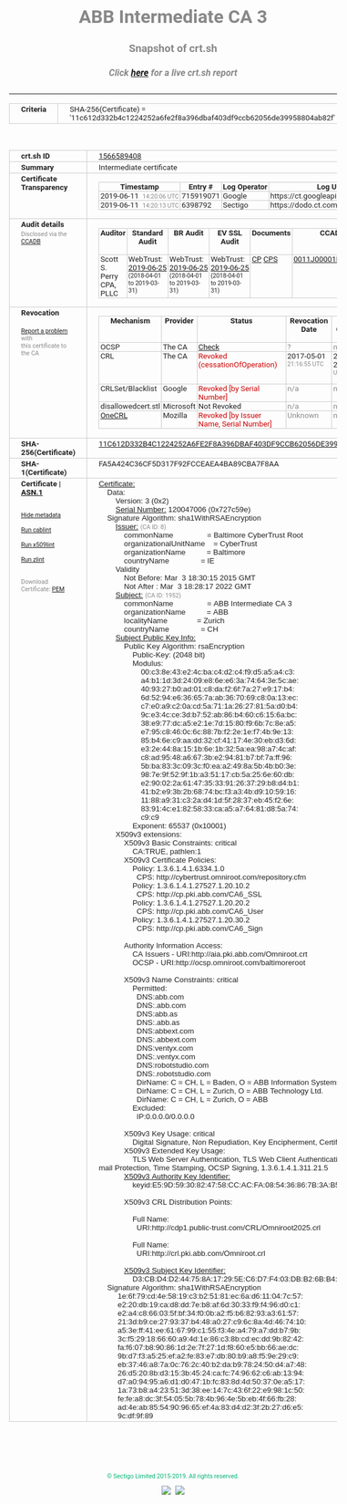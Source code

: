 # ABB Intermediate CA 3
### Snapshot of crt.sh
##### Click [here](https://crt.sh/?q=11C612D332B4C1224252A6FE2F8A396DBAF403DF9CCB62056DE39958804AB82F) for a live crt.sh report

---
<!DOCTYPE HTML PUBLIC "-//W3C//DTD HTML 4.0 Transitional//EN">
<HTML>
<HEAD>
  <META http-equiv="Content-Type" content="text/html; charset=UTF-8">
  <TITLE>crt.sh | 11c612d332b4c1224252a6fe2f8a396dbaf403df9ccb62056de39958804ab82f</TITLE>
  <META name="description" content="Free CT Log Certificate Search Tool from Sectigo (formerly Comodo CA)">
  <META name="keywords" content="crt.sh, CT, Certificate Transparency, Certificate Search, SSL Certificate, Sectigo, Comodo CA">
  <LINK href="//fonts.googleapis.com/css?family=Roboto+Mono|Roboto:400,400i,700,700i" rel="stylesheet">
  <STYLE type="text/css">
    a {
      white-space: nowrap;
    }
    body {
      color: #888888;
      font: 12pt Roboto, sans-serif;
      padding-top: 10px;
      text-align: center
    }
    form {
      margin: 0px
    }
    span {
      border-radius: 10px
    }
    span.heading {
      color: #888888;
      font: 12pt Roboto, sans-serif
    }
    span.title {
      background-color: #00B373;
      color: #FFFFFF;
      font: bold 18pt Roboto, sans-serif;
      padding: 0px 5px
    }
    span.text {
      color: #888888;
      font: 10pt Roboto, sans-serif
    }
    span.whiteongrey {
      background-color: #D9D9D6;
      color: #FFFFFF;
      font: bold 18pt Roboto, sans-serif;
      padding: 0px 5px
    }
    table {
      border-collapse: collapse;
      color: #222222;
      font: 10pt Roboto, sans-serif;
      margin-left: auto;
      margin-right: auto
    }
    table.options {
      border: none;
      margin-left: 10px
    }
    td, th {
      border: 1px solid #CCCCCC;
      padding: 0px 2px;
      text-align: left;
      vertical-align: top
    }
    td.outer, th.outer {
      border: 1px solid #CCCCCC;
      padding: 2px 20px;
      text-align: left
    }
    th.heading {
      color: #888888;
      font: bold italic 12pt Roboto, sans-serif;
      padding: 20px 0px 0px;
      text-align: center
    }
    th.options, td.options {
      border: none;
      vertical-align: middle
    }
    td.text {
      font: 10pt "Roboto Mono", sans-serif;
      padding: 2px 20px
    }
    td.heading {
      border: none;
      color: #888888;
      font: 12pt Roboto, sans-serif;
      padding-top: 20px;
      text-align: center
    }
    table.lint td, th {
      text-align: center
    }
    .button {
      background-color: #00B373;
      border-radius: 10px;
      color: #FFFFFF;
      font: bold 13pt Roboto, sans-serif
    }
    .copyright {
      font: 8pt Roboto, sans-serif;
      color: #00B373
    }
    .input {
      border: 1px solid #888888;
      font-weight: bold;
      text-align: center
    }
    .small {
      font: 8pt Roboto, sans-serif;
      color: #888888
    }
    .error {
      background-color: #FFDFDF;
      color: #CC0000;
      font-weight: bold
    }
    .fatal {
      background-color: #0000AA;
      color: #FFFFFF;
      font-weight: bold
    }
    .notice {
      background-color: #FFFFDF;
      color: #606000
    }
    .warning {
      background-color: #FFEFDF;
      color: #DF6000
    }
  </STYLE>
</HEAD>
<BODY>

<TABLE>
  <TR>
    <TH class="outer">Criteria</TH>
    <TD class="outer">SHA-256(Certificate) = '11c612d332b4c1224252a6fe2f8a396dbaf403df9ccb62056de39958804ab82f'</TD>
  </TR>
</TABLE>
<BR>
<TABLE>
  <TR>
    <TH class="outer">crt.sh ID</TH>
    <TD class="outer"><A href="?id=1566589408">1566589408</A></TD>
  </TR>
  <TR>
    <TH class="outer">Summary</TH>
    <TD class="outer">Intermediate certificate</TD>
  </TR>
  <TR>
    <TH class="outer">Certificate<BR>Transparency</TH>
    <TD class="outer">
<TABLE class="options" style="margin-left:0px">
  <TR>
    <TH>Timestamp</TH>
    <TH>Entry #</TH>
    <TH>Log Operator</TH>
    <TH>Log URL</TH>
  </TR>
  <TR>
    <TD>2019-06-11&nbsp; <FONT class="small">14:20:06 UTC</FONT></TD>
    <TD>715919071</TD>
    <TD>Google</TD>
    <TD>https://ct.googleapis.com/rocketeer</TD>
  </TR>
  <TR>
    <TD>2019-06-11&nbsp; <FONT class="small">14:20:13 UTC</FONT></TD>
    <TD>6398792</TD>
    <TD>Sectigo</TD>
    <TD>https://dodo.ct.comodo.com</TD>
  </TR>
</TABLE>
    </TD>
  </TR>
  <TR>
    <TH class="outer">Audit details<BR>
      <DIV class="small" style="padding-top:3px">Disclosed via the
        <A href="//ccadb-public.secure.force.com/mozilla/PublicAllIntermediateCerts" target="_blank">CCADB</A></DIV>
    </TH>
    <TD class="outer">
<TABLE class="options" style="margin-left:0px">
  <TR>
    <TH>Auditor</TH>
    <TH>Standard Audit</TH>
    <TH>BR Audit</TH>
    <TH>EV SSL Audit</TH>
    <TH>Documents</TH>
    <TH>CCADB</TH>
    <TH>Root Owner / Certificate</TH>
  </TR>
  <TR>
    <TD style="vertical-align:middle">Scott S. Perry CPA, PLLC</TD>
    <TD>WebTrust:
      <A href="https://www.cpacanada.ca/generichandlers/CPACHandler.ashx?attachmentid=230845" target="_blank">2019-06-25</A>
      <BR><FONT style="font-size:8pt">(2018-04-01 to 2019-03-31)</FONT></TD>
    <TD>WebTrust:
      <A href="https://www.cpacanada.ca/generichandlers/CPACHandler.ashx?attachmentid=230846" target="_blank">2019-06-25</A>
      <BR><FONT style="font-size:8pt">(2018-04-01 to 2019-03-31)</FONT></TD>
    <TD>WebTrust:
      <A href="https://www.cpacanada.ca/generichandlers/CPACHandler.ashx?attachmentid=230847" target="_blank">2019-06-25</A>
      <BR><FONT style="font-size:8pt">(2018-04-01 to 2019-03-31)</FONT></TD>
    <TD>
      <A href="https://content.digicert.com/wp-content/uploads/2019/04/DigiCert_CP_v418.pdf" target="blank">CP</A>
      <A href="https://content.digicert.com/wp-content/uploads/2019/04/DigiCert_CPS_v418.pdf" target="blank">CPS</A>
    </TD>
    <TD><A href="//ccadb.force.com/0011J00001P3OfkQAF" target="_blank">0011J00001P3OfkQAF</A></TD>
    <TD><A href="/?id=76">DigiCert</A></TD>
  </TR>
</TABLE>
    </TD>
  </TR>
  <TR>
    <TH class="outer">Revocation<BR><BR>
      <DIV class="small" style="padding-top:3px"><A href="?id=1566589408&opt=problemreporting">Report a problem</A> with<BR>this certificate to the CA</DIV></TH>
    <TD class="outer">
      <TABLE class="options" style="margin-left:0px">
        <TR>
          <TH>Mechanism</TH>
          <TH>Provider</TH>
          <TH>Status</TH>
          <TH>Revocation Date</TH>
          <TH>Last Observed in CRL</TH>
          <TH>Last Checked <SPAN style="color:#CC0000;vertical-align:middle;font-size:70%;font-weight:normal">(Error)</SPAN></TH>
        </TR>
        <TR>
          <TD>OCSP</TD>
          <TD>The CA</TD>
          <TD><A href="?id=1566589408&opt=ocsp">Check</A></TD>
          <TD><SPAN style="color:#888888">?</SPAN></TD>
          <TD><SPAN style="color:#888888">n/a</SPAN></TD>
          <TD><SPAN style="color:#888888">?</SPAN></TD>
        </TR>
        <TR>
          <TD>CRL</TD>
          <TD>The CA</TD>
          <TD><SPAN style="color:#CC0000">Revoked (cessationOfOperation)</SPAN></TD><TD>2017-05-01&nbsp; <FONT class="small">21:16:55 UTC</FONT></TD><TD>2019-11-27&nbsp; <FONT class="small">00:33:19 UTC</FONT></TD><TD>2019-12-04&nbsp; <FONT class="small">20:05:09 UTC</FONT></TD>
        </TR>
        <TR>
          <TD>CRLSet/Blacklist</TD>
          <TD>Google</TD>
          <TD><SPAN style="color:#CC0000">Revoked [by Serial Number]</SPAN></TD>
          <TD><SPAN style="color:#888888">n/a</SPAN></TD>
          <TD><SPAN style="color:#888888">n/a</SPAN></TD>
          <TD><SPAN style="color:#888888">n/a</SPAN></TD>
        </TR>
        <TR>
          <TD>disallowedcert.stl</TD>
          <TD>Microsoft</TD>
          <TD>Not Revoked</TD>
          <TD><SPAN style="color:#888888">n/a</SPAN></TD>
          <TD><SPAN style="color:#888888">n/a</SPAN></TD>
          <TD><SPAN style="color:#888888">n/a</SPAN></TD>
        </TR>
        <TR>
          <TD><A href="/mozilla-onecrl" target="_blank">OneCRL</A></TD>
          <TD>Mozilla</TD>
          <TD><SPAN style="color:#CC0000">Revoked [by Issuer Name, Serial Number]</SPAN></TD><TD><SPAN style="color:#888888">Unknown</SPAN></TD>
          <TD><SPAN style="color:#888888">n/a</SPAN></TD>
          <TD><SPAN style="color:#888888">n/a</SPAN></TD>
        </TR>
      </TABLE>
    </TD>
  </TR>
  <TR>
    <TH class="outer">SHA-256(Certificate)</TH>
    <TD class="outer"><A href="//censys.io/certificates/11c612d332b4c1224252a6fe2f8a396dbaf403df9ccb62056de39958804ab82f">11C612D332B4C1224252A6FE2F8A396DBAF403DF9CCB62056DE39958804AB82F</A></TD>
  </TR>
  <TR>
    <TH class="outer">SHA-1(Certificate)</TH>
    <TD class="outer">FA5A424C36CF5D317F92FCCEAEA4BA89CBA7F8AA</TD>
  </TR>
  <TR>
    <TH class="outer">Certificate | <A href="?asn1=1566589408">ASN.1</A>
      <SPAN class="small"><BR>
      <BR><BR><A href="?id=1566589408&opt=nometadata">Hide metadata</A>
      <BR><BR><A href="?id=1566589408&opt=cablint">Run cablint</A>
      <BR><BR><A href="?id=1566589408&opt=x509lint">Run x509lint</A>
      <BR><BR><A href="?id=1566589408&opt=zlint">Run zlint</A>
      <BR><BR><BR>Download Certificate: <A href="?d=1566589408">PEM</A>
      </SPAN>
    </TH>
    <TD class="text"><A href="?d=1566589408">Certificate:</A><BR>&nbsp;&nbsp;&nbsp;&nbsp;Data:<BR>&nbsp;&nbsp;&nbsp;&nbsp;&nbsp;&nbsp;&nbsp;&nbsp;Version:&nbsp;3&nbsp;(0x2)<BR>&nbsp;&nbsp;&nbsp;&nbsp;&nbsp;&nbsp;&nbsp;&nbsp;<A href="?serial=0727c59e">Serial&nbsp;Number:</A>&nbsp;120047006&nbsp;(0x727c59e)<BR>&nbsp;&nbsp;&nbsp;&nbsp;Signature&nbsp;Algorithm:&nbsp;sha1WithRSAEncryption<BR>&nbsp;&nbsp;&nbsp;&nbsp;&nbsp;&nbsp;&nbsp;&nbsp;<A href="?caid=8">Issuer:</A> <SPAN class="small">(CA ID: 8)</SPAN><BR>&nbsp;&nbsp;&nbsp;&nbsp;&nbsp;&nbsp;&nbsp;&nbsp;&nbsp;&nbsp;&nbsp;&nbsp;commonName&nbsp;&nbsp;&nbsp;&nbsp;&nbsp;&nbsp;&nbsp;&nbsp;&nbsp;&nbsp;&nbsp;&nbsp;&nbsp;&nbsp;&nbsp;&nbsp;=&nbsp;Baltimore&nbsp;CyberTrust&nbsp;Root<BR>&nbsp;&nbsp;&nbsp;&nbsp;&nbsp;&nbsp;&nbsp;&nbsp;&nbsp;&nbsp;&nbsp;&nbsp;organizationalUnitName&nbsp;&nbsp;&nbsp;&nbsp;=&nbsp;CyberTrust<BR>&nbsp;&nbsp;&nbsp;&nbsp;&nbsp;&nbsp;&nbsp;&nbsp;&nbsp;&nbsp;&nbsp;&nbsp;organizationName&nbsp;&nbsp;&nbsp;&nbsp;&nbsp;&nbsp;&nbsp;&nbsp;&nbsp;&nbsp;=&nbsp;Baltimore<BR>&nbsp;&nbsp;&nbsp;&nbsp;&nbsp;&nbsp;&nbsp;&nbsp;&nbsp;&nbsp;&nbsp;&nbsp;countryName&nbsp;&nbsp;&nbsp;&nbsp;&nbsp;&nbsp;&nbsp;&nbsp;&nbsp;&nbsp;&nbsp;&nbsp;&nbsp;&nbsp;&nbsp;=&nbsp;IE<BR>&nbsp;&nbsp;&nbsp;&nbsp;&nbsp;&nbsp;&nbsp;&nbsp;Validity<BR>&nbsp;&nbsp;&nbsp;&nbsp;&nbsp;&nbsp;&nbsp;&nbsp;&nbsp;&nbsp;&nbsp;&nbsp;Not&nbsp;Before:&nbsp;Mar&nbsp;&nbsp;3&nbsp;18:30:15&nbsp;2015&nbsp;GMT<BR>&nbsp;&nbsp;&nbsp;&nbsp;&nbsp;&nbsp;&nbsp;&nbsp;&nbsp;&nbsp;&nbsp;&nbsp;Not&nbsp;After&nbsp;:&nbsp;Mar&nbsp;&nbsp;3&nbsp;18:28:17&nbsp;2022&nbsp;GMT<BR>&nbsp;&nbsp;&nbsp;&nbsp;&nbsp;&nbsp;&nbsp;&nbsp;<A href="?caid=1952">Subject:</A> <SPAN class="small">(CA ID: 1952)</SPAN><BR>&nbsp;&nbsp;&nbsp;&nbsp;&nbsp;&nbsp;&nbsp;&nbsp;&nbsp;&nbsp;&nbsp;&nbsp;commonName&nbsp;&nbsp;&nbsp;&nbsp;&nbsp;&nbsp;&nbsp;&nbsp;&nbsp;&nbsp;&nbsp;&nbsp;&nbsp;&nbsp;&nbsp;&nbsp;=&nbsp;ABB&nbsp;Intermediate&nbsp;CA&nbsp;3<BR>&nbsp;&nbsp;&nbsp;&nbsp;&nbsp;&nbsp;&nbsp;&nbsp;&nbsp;&nbsp;&nbsp;&nbsp;organizationName&nbsp;&nbsp;&nbsp;&nbsp;&nbsp;&nbsp;&nbsp;&nbsp;&nbsp;&nbsp;=&nbsp;ABB<BR>&nbsp;&nbsp;&nbsp;&nbsp;&nbsp;&nbsp;&nbsp;&nbsp;&nbsp;&nbsp;&nbsp;&nbsp;localityName&nbsp;&nbsp;&nbsp;&nbsp;&nbsp;&nbsp;&nbsp;&nbsp;&nbsp;&nbsp;&nbsp;&nbsp;&nbsp;&nbsp;=&nbsp;Zurich<BR>&nbsp;&nbsp;&nbsp;&nbsp;&nbsp;&nbsp;&nbsp;&nbsp;&nbsp;&nbsp;&nbsp;&nbsp;countryName&nbsp;&nbsp;&nbsp;&nbsp;&nbsp;&nbsp;&nbsp;&nbsp;&nbsp;&nbsp;&nbsp;&nbsp;&nbsp;&nbsp;&nbsp;=&nbsp;CH<BR>&nbsp;&nbsp;&nbsp;&nbsp;&nbsp;&nbsp;&nbsp;&nbsp;<A href="?spkisha256=cb82ffbc2c0bc8aad63af12d061e0a5134f7ad55089cf876f327d28fcc04c62a">Subject&nbsp;Public&nbsp;Key&nbsp;Info:</A><BR>&nbsp;&nbsp;&nbsp;&nbsp;&nbsp;&nbsp;&nbsp;&nbsp;&nbsp;&nbsp;&nbsp;&nbsp;Public&nbsp;Key&nbsp;Algorithm:&nbsp;rsaEncryption<BR>&nbsp;&nbsp;&nbsp;&nbsp;&nbsp;&nbsp;&nbsp;&nbsp;&nbsp;&nbsp;&nbsp;&nbsp;&nbsp;&nbsp;&nbsp;&nbsp;Public-Key:&nbsp;(2048&nbsp;bit)<BR>&nbsp;&nbsp;&nbsp;&nbsp;&nbsp;&nbsp;&nbsp;&nbsp;&nbsp;&nbsp;&nbsp;&nbsp;&nbsp;&nbsp;&nbsp;&nbsp;Modulus:<BR>&nbsp;&nbsp;&nbsp;&nbsp;&nbsp;&nbsp;&nbsp;&nbsp;&nbsp;&nbsp;&nbsp;&nbsp;&nbsp;&nbsp;&nbsp;&nbsp;&nbsp;&nbsp;&nbsp;&nbsp;00:c3:8e:43:e2:4c:ba:c4:d2:c4:f9:d5:a5:a4:c3:<BR>&nbsp;&nbsp;&nbsp;&nbsp;&nbsp;&nbsp;&nbsp;&nbsp;&nbsp;&nbsp;&nbsp;&nbsp;&nbsp;&nbsp;&nbsp;&nbsp;&nbsp;&nbsp;&nbsp;&nbsp;a4:b1:1d:3d:24:09:e8:6e:e6:3a:74:64:3e:5c:ae:<BR>&nbsp;&nbsp;&nbsp;&nbsp;&nbsp;&nbsp;&nbsp;&nbsp;&nbsp;&nbsp;&nbsp;&nbsp;&nbsp;&nbsp;&nbsp;&nbsp;&nbsp;&nbsp;&nbsp;&nbsp;40:93:27:b0:ad:01:c8:da:f2:6f:7a:27:e9:17:b4:<BR>&nbsp;&nbsp;&nbsp;&nbsp;&nbsp;&nbsp;&nbsp;&nbsp;&nbsp;&nbsp;&nbsp;&nbsp;&nbsp;&nbsp;&nbsp;&nbsp;&nbsp;&nbsp;&nbsp;&nbsp;6d:52:94:e6:36:65:7a:ab:36:70:69:c8:0a:13:ec:<BR>&nbsp;&nbsp;&nbsp;&nbsp;&nbsp;&nbsp;&nbsp;&nbsp;&nbsp;&nbsp;&nbsp;&nbsp;&nbsp;&nbsp;&nbsp;&nbsp;&nbsp;&nbsp;&nbsp;&nbsp;c7:e0:a9:c2:0a:cd:5a:71:1a:26:27:81:5a:d0:b4:<BR>&nbsp;&nbsp;&nbsp;&nbsp;&nbsp;&nbsp;&nbsp;&nbsp;&nbsp;&nbsp;&nbsp;&nbsp;&nbsp;&nbsp;&nbsp;&nbsp;&nbsp;&nbsp;&nbsp;&nbsp;9c:e3:4c:ce:3d:b7:52:ab:86:b4:60:c6:15:6a:bc:<BR>&nbsp;&nbsp;&nbsp;&nbsp;&nbsp;&nbsp;&nbsp;&nbsp;&nbsp;&nbsp;&nbsp;&nbsp;&nbsp;&nbsp;&nbsp;&nbsp;&nbsp;&nbsp;&nbsp;&nbsp;38:e9:77:dc:a5:e2:1e:7d:15:80:f9:6b:7c:8e:a5:<BR>&nbsp;&nbsp;&nbsp;&nbsp;&nbsp;&nbsp;&nbsp;&nbsp;&nbsp;&nbsp;&nbsp;&nbsp;&nbsp;&nbsp;&nbsp;&nbsp;&nbsp;&nbsp;&nbsp;&nbsp;e7:95:c8:46:0c:6c:88:7b:f2:2e:1e:f7:4b:9e:13:<BR>&nbsp;&nbsp;&nbsp;&nbsp;&nbsp;&nbsp;&nbsp;&nbsp;&nbsp;&nbsp;&nbsp;&nbsp;&nbsp;&nbsp;&nbsp;&nbsp;&nbsp;&nbsp;&nbsp;&nbsp;85:b4:6e:c9:aa:dd:32:cf:41:17:4e:30:eb:d3:6d:<BR>&nbsp;&nbsp;&nbsp;&nbsp;&nbsp;&nbsp;&nbsp;&nbsp;&nbsp;&nbsp;&nbsp;&nbsp;&nbsp;&nbsp;&nbsp;&nbsp;&nbsp;&nbsp;&nbsp;&nbsp;e3:2e:44:8a:15:1b:6e:1b:32:5a:ea:98:a7:4c:af:<BR>&nbsp;&nbsp;&nbsp;&nbsp;&nbsp;&nbsp;&nbsp;&nbsp;&nbsp;&nbsp;&nbsp;&nbsp;&nbsp;&nbsp;&nbsp;&nbsp;&nbsp;&nbsp;&nbsp;&nbsp;c8:ad:95:48:a6:67:3b:e2:94:81:b7:bf:7a:ff:96:<BR>&nbsp;&nbsp;&nbsp;&nbsp;&nbsp;&nbsp;&nbsp;&nbsp;&nbsp;&nbsp;&nbsp;&nbsp;&nbsp;&nbsp;&nbsp;&nbsp;&nbsp;&nbsp;&nbsp;&nbsp;5b:ba:83:3c:09:3c:f0:ea:a2:49:8a:5b:4b:b0:3e:<BR>&nbsp;&nbsp;&nbsp;&nbsp;&nbsp;&nbsp;&nbsp;&nbsp;&nbsp;&nbsp;&nbsp;&nbsp;&nbsp;&nbsp;&nbsp;&nbsp;&nbsp;&nbsp;&nbsp;&nbsp;98:7e:9f:52:9f:1b:a3:51:17:cb:5a:25:6e:60:db:<BR>&nbsp;&nbsp;&nbsp;&nbsp;&nbsp;&nbsp;&nbsp;&nbsp;&nbsp;&nbsp;&nbsp;&nbsp;&nbsp;&nbsp;&nbsp;&nbsp;&nbsp;&nbsp;&nbsp;&nbsp;e2:90:02:2a:61:47:35:33:91:26:37:29:b8:d4:b1:<BR>&nbsp;&nbsp;&nbsp;&nbsp;&nbsp;&nbsp;&nbsp;&nbsp;&nbsp;&nbsp;&nbsp;&nbsp;&nbsp;&nbsp;&nbsp;&nbsp;&nbsp;&nbsp;&nbsp;&nbsp;41:b2:e9:3b:2b:68:74:bc:f3:a3:4b:d9:10:59:16:<BR>&nbsp;&nbsp;&nbsp;&nbsp;&nbsp;&nbsp;&nbsp;&nbsp;&nbsp;&nbsp;&nbsp;&nbsp;&nbsp;&nbsp;&nbsp;&nbsp;&nbsp;&nbsp;&nbsp;&nbsp;11:88:a9:31:c3:2a:d4:1d:5f:28:37:eb:45:f2:6e:<BR>&nbsp;&nbsp;&nbsp;&nbsp;&nbsp;&nbsp;&nbsp;&nbsp;&nbsp;&nbsp;&nbsp;&nbsp;&nbsp;&nbsp;&nbsp;&nbsp;&nbsp;&nbsp;&nbsp;&nbsp;83:91:4c:e1:82:58:33:ca:a5:a7:64:81:d8:5a:74:<BR>&nbsp;&nbsp;&nbsp;&nbsp;&nbsp;&nbsp;&nbsp;&nbsp;&nbsp;&nbsp;&nbsp;&nbsp;&nbsp;&nbsp;&nbsp;&nbsp;&nbsp;&nbsp;&nbsp;&nbsp;c9:c9<BR>&nbsp;&nbsp;&nbsp;&nbsp;&nbsp;&nbsp;&nbsp;&nbsp;&nbsp;&nbsp;&nbsp;&nbsp;&nbsp;&nbsp;&nbsp;&nbsp;Exponent:&nbsp;65537&nbsp;(0x10001)<BR>&nbsp;&nbsp;&nbsp;&nbsp;&nbsp;&nbsp;&nbsp;&nbsp;X509v3&nbsp;extensions:<BR>&nbsp;&nbsp;&nbsp;&nbsp;&nbsp;&nbsp;&nbsp;&nbsp;&nbsp;&nbsp;&nbsp;&nbsp;X509v3&nbsp;Basic&nbsp;Constraints:&nbsp;critical<BR>&nbsp;&nbsp;&nbsp;&nbsp;&nbsp;&nbsp;&nbsp;&nbsp;&nbsp;&nbsp;&nbsp;&nbsp;&nbsp;&nbsp;&nbsp;&nbsp;CA:TRUE,&nbsp;pathlen:1<BR>&nbsp;&nbsp;&nbsp;&nbsp;&nbsp;&nbsp;&nbsp;&nbsp;&nbsp;&nbsp;&nbsp;&nbsp;X509v3&nbsp;Certificate&nbsp;Policies:&nbsp;<BR>&nbsp;&nbsp;&nbsp;&nbsp;&nbsp;&nbsp;&nbsp;&nbsp;&nbsp;&nbsp;&nbsp;&nbsp;&nbsp;&nbsp;&nbsp;&nbsp;Policy:&nbsp;1.3.6.1.4.1.6334.1.0<BR>&nbsp;&nbsp;&nbsp;&nbsp;&nbsp;&nbsp;&nbsp;&nbsp;&nbsp;&nbsp;&nbsp;&nbsp;&nbsp;&nbsp;&nbsp;&nbsp;&nbsp;&nbsp;CPS:&nbsp;http://cybertrust.omniroot.com/repository.cfm<BR>&nbsp;&nbsp;&nbsp;&nbsp;&nbsp;&nbsp;&nbsp;&nbsp;&nbsp;&nbsp;&nbsp;&nbsp;&nbsp;&nbsp;&nbsp;&nbsp;Policy:&nbsp;1.3.6.1.4.1.27527.1.20.10.2<BR>&nbsp;&nbsp;&nbsp;&nbsp;&nbsp;&nbsp;&nbsp;&nbsp;&nbsp;&nbsp;&nbsp;&nbsp;&nbsp;&nbsp;&nbsp;&nbsp;&nbsp;&nbsp;CPS:&nbsp;http://cp.pki.abb.com/CA6_SSL<BR>&nbsp;&nbsp;&nbsp;&nbsp;&nbsp;&nbsp;&nbsp;&nbsp;&nbsp;&nbsp;&nbsp;&nbsp;&nbsp;&nbsp;&nbsp;&nbsp;Policy:&nbsp;1.3.6.1.4.1.27527.1.20.20.2<BR>&nbsp;&nbsp;&nbsp;&nbsp;&nbsp;&nbsp;&nbsp;&nbsp;&nbsp;&nbsp;&nbsp;&nbsp;&nbsp;&nbsp;&nbsp;&nbsp;&nbsp;&nbsp;CPS:&nbsp;http://cp.pki.abb.com/CA6_User<BR>&nbsp;&nbsp;&nbsp;&nbsp;&nbsp;&nbsp;&nbsp;&nbsp;&nbsp;&nbsp;&nbsp;&nbsp;&nbsp;&nbsp;&nbsp;&nbsp;Policy:&nbsp;1.3.6.1.4.1.27527.1.20.30.2<BR>&nbsp;&nbsp;&nbsp;&nbsp;&nbsp;&nbsp;&nbsp;&nbsp;&nbsp;&nbsp;&nbsp;&nbsp;&nbsp;&nbsp;&nbsp;&nbsp;&nbsp;&nbsp;CPS:&nbsp;http://cp.pki.abb.com/CA6_Sign<BR><BR>&nbsp;&nbsp;&nbsp;&nbsp;&nbsp;&nbsp;&nbsp;&nbsp;&nbsp;&nbsp;&nbsp;&nbsp;Authority&nbsp;Information&nbsp;Access:&nbsp;<BR>&nbsp;&nbsp;&nbsp;&nbsp;&nbsp;&nbsp;&nbsp;&nbsp;&nbsp;&nbsp;&nbsp;&nbsp;&nbsp;&nbsp;&nbsp;&nbsp;CA&nbsp;Issuers&nbsp;-&nbsp;URI:http://aia.pki.abb.com/Omniroot.crt<BR>&nbsp;&nbsp;&nbsp;&nbsp;&nbsp;&nbsp;&nbsp;&nbsp;&nbsp;&nbsp;&nbsp;&nbsp;&nbsp;&nbsp;&nbsp;&nbsp;OCSP&nbsp;-&nbsp;URI:http://ocsp.omniroot.com/baltimoreroot<BR><BR>&nbsp;&nbsp;&nbsp;&nbsp;&nbsp;&nbsp;&nbsp;&nbsp;&nbsp;&nbsp;&nbsp;&nbsp;X509v3&nbsp;Name&nbsp;Constraints:&nbsp;critical<BR>&nbsp;&nbsp;&nbsp;&nbsp;&nbsp;&nbsp;&nbsp;&nbsp;&nbsp;&nbsp;&nbsp;&nbsp;&nbsp;&nbsp;&nbsp;&nbsp;Permitted:<BR>&nbsp;&nbsp;&nbsp;&nbsp;&nbsp;&nbsp;&nbsp;&nbsp;&nbsp;&nbsp;&nbsp;&nbsp;&nbsp;&nbsp;&nbsp;&nbsp;&nbsp;&nbsp;DNS:abb.com<BR>&nbsp;&nbsp;&nbsp;&nbsp;&nbsp;&nbsp;&nbsp;&nbsp;&nbsp;&nbsp;&nbsp;&nbsp;&nbsp;&nbsp;&nbsp;&nbsp;&nbsp;&nbsp;DNS:.abb.com<BR>&nbsp;&nbsp;&nbsp;&nbsp;&nbsp;&nbsp;&nbsp;&nbsp;&nbsp;&nbsp;&nbsp;&nbsp;&nbsp;&nbsp;&nbsp;&nbsp;&nbsp;&nbsp;DNS:abb.as<BR>&nbsp;&nbsp;&nbsp;&nbsp;&nbsp;&nbsp;&nbsp;&nbsp;&nbsp;&nbsp;&nbsp;&nbsp;&nbsp;&nbsp;&nbsp;&nbsp;&nbsp;&nbsp;DNS:.abb.as<BR>&nbsp;&nbsp;&nbsp;&nbsp;&nbsp;&nbsp;&nbsp;&nbsp;&nbsp;&nbsp;&nbsp;&nbsp;&nbsp;&nbsp;&nbsp;&nbsp;&nbsp;&nbsp;DNS:abbext.com<BR>&nbsp;&nbsp;&nbsp;&nbsp;&nbsp;&nbsp;&nbsp;&nbsp;&nbsp;&nbsp;&nbsp;&nbsp;&nbsp;&nbsp;&nbsp;&nbsp;&nbsp;&nbsp;DNS:.abbext.com<BR>&nbsp;&nbsp;&nbsp;&nbsp;&nbsp;&nbsp;&nbsp;&nbsp;&nbsp;&nbsp;&nbsp;&nbsp;&nbsp;&nbsp;&nbsp;&nbsp;&nbsp;&nbsp;DNS:ventyx.com<BR>&nbsp;&nbsp;&nbsp;&nbsp;&nbsp;&nbsp;&nbsp;&nbsp;&nbsp;&nbsp;&nbsp;&nbsp;&nbsp;&nbsp;&nbsp;&nbsp;&nbsp;&nbsp;DNS:.ventyx.com<BR>&nbsp;&nbsp;&nbsp;&nbsp;&nbsp;&nbsp;&nbsp;&nbsp;&nbsp;&nbsp;&nbsp;&nbsp;&nbsp;&nbsp;&nbsp;&nbsp;&nbsp;&nbsp;DNS:robotstudio.com<BR>&nbsp;&nbsp;&nbsp;&nbsp;&nbsp;&nbsp;&nbsp;&nbsp;&nbsp;&nbsp;&nbsp;&nbsp;&nbsp;&nbsp;&nbsp;&nbsp;&nbsp;&nbsp;DNS:.robotstudio.com<BR>&nbsp;&nbsp;&nbsp;&nbsp;&nbsp;&nbsp;&nbsp;&nbsp;&nbsp;&nbsp;&nbsp;&nbsp;&nbsp;&nbsp;&nbsp;&nbsp;&nbsp;&nbsp;DirName:&nbsp;C&nbsp;=&nbsp;CH,&nbsp;L&nbsp;=&nbsp;Baden,&nbsp;O&nbsp;=&nbsp;ABB&nbsp;Information&nbsp;Systems&nbsp;Ltd.<BR>&nbsp;&nbsp;&nbsp;&nbsp;&nbsp;&nbsp;&nbsp;&nbsp;&nbsp;&nbsp;&nbsp;&nbsp;&nbsp;&nbsp;&nbsp;&nbsp;&nbsp;&nbsp;DirName:&nbsp;C&nbsp;=&nbsp;CH,&nbsp;L&nbsp;=&nbsp;Zurich,&nbsp;O&nbsp;=&nbsp;ABB&nbsp;Technology&nbsp;Ltd.<BR>&nbsp;&nbsp;&nbsp;&nbsp;&nbsp;&nbsp;&nbsp;&nbsp;&nbsp;&nbsp;&nbsp;&nbsp;&nbsp;&nbsp;&nbsp;&nbsp;&nbsp;&nbsp;DirName:&nbsp;C&nbsp;=&nbsp;CH,&nbsp;L&nbsp;=&nbsp;Zurich,&nbsp;O&nbsp;=&nbsp;ABB<BR>&nbsp;&nbsp;&nbsp;&nbsp;&nbsp;&nbsp;&nbsp;&nbsp;&nbsp;&nbsp;&nbsp;&nbsp;&nbsp;&nbsp;&nbsp;&nbsp;Excluded:<BR>&nbsp;&nbsp;&nbsp;&nbsp;&nbsp;&nbsp;&nbsp;&nbsp;&nbsp;&nbsp;&nbsp;&nbsp;&nbsp;&nbsp;&nbsp;&nbsp;&nbsp;&nbsp;IP:0.0.0.0/0.0.0.0<BR><BR>&nbsp;&nbsp;&nbsp;&nbsp;&nbsp;&nbsp;&nbsp;&nbsp;&nbsp;&nbsp;&nbsp;&nbsp;X509v3&nbsp;Key&nbsp;Usage:&nbsp;critical<BR>&nbsp;&nbsp;&nbsp;&nbsp;&nbsp;&nbsp;&nbsp;&nbsp;&nbsp;&nbsp;&nbsp;&nbsp;&nbsp;&nbsp;&nbsp;&nbsp;Digital&nbsp;Signature,&nbsp;Non&nbsp;Repudiation,&nbsp;Key&nbsp;Encipherment,&nbsp;Certificate&nbsp;Sign,&nbsp;CRL&nbsp;Sign<BR>&nbsp;&nbsp;&nbsp;&nbsp;&nbsp;&nbsp;&nbsp;&nbsp;&nbsp;&nbsp;&nbsp;&nbsp;X509v3&nbsp;Extended&nbsp;Key&nbsp;Usage:&nbsp;<BR>&nbsp;&nbsp;&nbsp;&nbsp;&nbsp;&nbsp;&nbsp;&nbsp;&nbsp;&nbsp;&nbsp;&nbsp;&nbsp;&nbsp;&nbsp;&nbsp;TLS&nbsp;Web&nbsp;Server&nbsp;Authentication,&nbsp;TLS&nbsp;Web&nbsp;Client&nbsp;Authentication,&nbsp;Code&nbsp;Signing,&nbsp;E-mail&nbsp;Protection,&nbsp;Time&nbsp;Stamping,&nbsp;OCSP&nbsp;Signing,&nbsp;1.3.6.1.4.1.311.21.5<BR>&nbsp;&nbsp;&nbsp;&nbsp;&nbsp;&nbsp;&nbsp;&nbsp;&nbsp;&nbsp;&nbsp;&nbsp;<A href="?ski=e59d5930824758ccacfa085436867b3ab5044df0">X509v3&nbsp;Authority&nbsp;Key&nbsp;Identifier:</A><BR>&nbsp;&nbsp;&nbsp;&nbsp;&nbsp;&nbsp;&nbsp;&nbsp;&nbsp;&nbsp;&nbsp;&nbsp;&nbsp;&nbsp;&nbsp;&nbsp;keyid:E5:9D:59:30:82:47:58:CC:AC:FA:08:54:36:86:7B:3A:B5:04:4D:F0<BR><BR>&nbsp;&nbsp;&nbsp;&nbsp;&nbsp;&nbsp;&nbsp;&nbsp;&nbsp;&nbsp;&nbsp;&nbsp;X509v3&nbsp;CRL&nbsp;Distribution&nbsp;Points:&nbsp;<BR><BR>&nbsp;&nbsp;&nbsp;&nbsp;&nbsp;&nbsp;&nbsp;&nbsp;&nbsp;&nbsp;&nbsp;&nbsp;&nbsp;&nbsp;&nbsp;&nbsp;Full&nbsp;Name:<BR>&nbsp;&nbsp;&nbsp;&nbsp;&nbsp;&nbsp;&nbsp;&nbsp;&nbsp;&nbsp;&nbsp;&nbsp;&nbsp;&nbsp;&nbsp;&nbsp;&nbsp;&nbsp;URI:http://cdp1.public-trust.com/CRL/Omniroot2025.crl<BR><BR>&nbsp;&nbsp;&nbsp;&nbsp;&nbsp;&nbsp;&nbsp;&nbsp;&nbsp;&nbsp;&nbsp;&nbsp;&nbsp;&nbsp;&nbsp;&nbsp;Full&nbsp;Name:<BR>&nbsp;&nbsp;&nbsp;&nbsp;&nbsp;&nbsp;&nbsp;&nbsp;&nbsp;&nbsp;&nbsp;&nbsp;&nbsp;&nbsp;&nbsp;&nbsp;&nbsp;&nbsp;URI:http://crl.pki.abb.com/Omniroot.crl<BR><BR>&nbsp;&nbsp;&nbsp;&nbsp;&nbsp;&nbsp;&nbsp;&nbsp;&nbsp;&nbsp;&nbsp;&nbsp;<A href="?ski=d3cbd4d244758a17295ec6d7f403dbb26bb40c3a">X509v3&nbsp;Subject&nbsp;Key&nbsp;Identifier:</A><BR>&nbsp;&nbsp;&nbsp;&nbsp;&nbsp;&nbsp;&nbsp;&nbsp;&nbsp;&nbsp;&nbsp;&nbsp;&nbsp;&nbsp;&nbsp;&nbsp;D3:CB:D4:D2:44:75:8A:17:29:5E:C6:D7:F4:03:DB:B2:6B:B4:0C:3A<BR>&nbsp;&nbsp;&nbsp;&nbsp;Signature&nbsp;Algorithm:&nbsp;sha1WithRSAEncryption<BR>&nbsp;&nbsp;&nbsp;&nbsp;&nbsp;&nbsp;&nbsp;&nbsp;&nbsp;1e:6f:79:cd:4e:58:19:c3:b2:51:81:ec:6a:d6:11:04:7c:57:<BR>&nbsp;&nbsp;&nbsp;&nbsp;&nbsp;&nbsp;&nbsp;&nbsp;&nbsp;e2:20:db:19:ca:d8:dd:7e:b8:af:6d:30:33:f9:f4:96:d0:c1:<BR>&nbsp;&nbsp;&nbsp;&nbsp;&nbsp;&nbsp;&nbsp;&nbsp;&nbsp;e2:a4:c8:66:03:5f:bf:34:f0:0b:a2:f5:b6:82:93:a3:61:57:<BR>&nbsp;&nbsp;&nbsp;&nbsp;&nbsp;&nbsp;&nbsp;&nbsp;&nbsp;21:3d:b9:ce:27:93:37:b4:48:a0:27:c9:6c:8a:4d:46:74:10:<BR>&nbsp;&nbsp;&nbsp;&nbsp;&nbsp;&nbsp;&nbsp;&nbsp;&nbsp;a5:3e:ff:41:ee:61:67:99:c1:55:f3:4e:a4:79:a7:dd:b7:9b:<BR>&nbsp;&nbsp;&nbsp;&nbsp;&nbsp;&nbsp;&nbsp;&nbsp;&nbsp;3c:f5:29:18:66:60:a9:4d:1e:86:c3:8b:cd:ec:dd:9b:82:42:<BR>&nbsp;&nbsp;&nbsp;&nbsp;&nbsp;&nbsp;&nbsp;&nbsp;&nbsp;fa:f6:07:b8:90:86:1d:2e:7f:27:1d:f8:60:e5:bb:66:ae:dc:<BR>&nbsp;&nbsp;&nbsp;&nbsp;&nbsp;&nbsp;&nbsp;&nbsp;&nbsp;9b:d7:f3:a5:25:ef:a2:fe:83:e7:db:80:b9:a8:f5:9e:29:c9:<BR>&nbsp;&nbsp;&nbsp;&nbsp;&nbsp;&nbsp;&nbsp;&nbsp;&nbsp;eb:37:46:a8:7a:0c:76:2c:40:b2:da:b9:78:24:50:d4:a7:48:<BR>&nbsp;&nbsp;&nbsp;&nbsp;&nbsp;&nbsp;&nbsp;&nbsp;&nbsp;26:d5:20:8b:d3:15:3b:45:24:ca:fc:74:96:62:c6:ab:13:94:<BR>&nbsp;&nbsp;&nbsp;&nbsp;&nbsp;&nbsp;&nbsp;&nbsp;&nbsp;d7:a0:94:95:a6:d1:d0:47:1b:fc:83:8d:4d:50:37:0e:a5:17:<BR>&nbsp;&nbsp;&nbsp;&nbsp;&nbsp;&nbsp;&nbsp;&nbsp;&nbsp;1a:73:b8:a4:23:51:3d:38:ee:14:7c:43:6f:22:e9:98:1c:50:<BR>&nbsp;&nbsp;&nbsp;&nbsp;&nbsp;&nbsp;&nbsp;&nbsp;&nbsp;fe:fe:a8:dc:3f:54:05:5b:78:4b:96:4e:5b:eb:4f:66:fb:28:<BR>&nbsp;&nbsp;&nbsp;&nbsp;&nbsp;&nbsp;&nbsp;&nbsp;&nbsp;ad:4e:ab:85:54:90:96:65:ef:4a:83:d4:d2:3f:2b:27:d6:e5:<BR>&nbsp;&nbsp;&nbsp;&nbsp;&nbsp;&nbsp;&nbsp;&nbsp;&nbsp;9c:df:9f:89<BR>    </TD>
  </TR>
</TABLE>

  <BR><BR><BR>

  <P class="copyright">&copy; Sectigo Limited 2015-2019. All rights reserved.</P>
  <DIV>
    <A href="https://sectigo.com/"><IMG src="/sectigo_s.png"></A>
    &nbsp;<A href="https://github.com/crtsh"><IMG src="/GitHub-Mark-32px.png"></A>
  </DIV>
</BODY>
</HTML>
